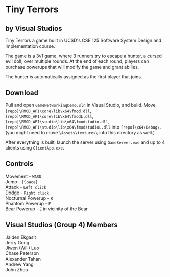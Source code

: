 # Tiny Terrors
## by Visual Studios

Tiny Terrors a game built in UCSD's CSE 125 Software System Design and Implementation course.

The game is a 3v1 game, where 3 runners try to escape a hunter, a cursed evil doll, over multiple rounds. 
At the end of each round, players can purchase powerups that will modify the game and grant abilies.

The hunter is automatically assigned as the first player that joins.

## Download

Pull and open `GameNetworkingDemo.sln` in Visual Studio, and build.
Move `[repo]\FMOD_API\core\lib\x64\fmod.dll`, `[repo]\FMOD_API\core\lib\x64\fmodL.dll`, `[repo]\FMOD_API\studio\lib\x64\fmodstudio.dll`, `[repo]\FMOD_API\studio\lib\x64\fmodstudioL.dll` into `[repo]\x64\Debug\`. (you might need to move `\Assets\textures\` into this directory as well.)

After everything is built, launch the server using `GameServer.exe` and up to 4 clients using `ClientApp.exe`. 

## Controls

Movement - `WASD`  
Jump - `[Space]`  
Attack - `Left click`  
Dodge - `Right click`  
Nocturnal Powerup - `R`  
Phantom Powerup - `E`  
Bear Powerup - `E` in vicinity of the Bear  


## Visual Studios (Group 4) Members

Jaiden Ekgasit  
Jerry Gong  
Jiwen (Will) Luo  
Chase Peterson   
Alexander Tahan  
Andrew Yang   
John Zhou